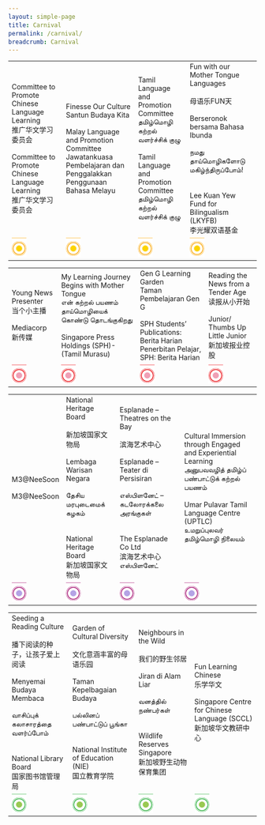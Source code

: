 ```yaml
---
layout: simple-page
title: Carnival
permalink: /carnival/
breadcrumb: Carnival
--- 
```


<table>
<tr>
  <td>
    Committee to Promote Chinese Language Learning
    <br>推广华文学习委员会
    <br>
    <br>Committee to Promote Chinese Language Learning
    <br>推广华文学习委员会
  </td>
  <td>
    Finesse Our Culture
    <br>Santun Budaya Kita 
    <br>
    <br>Malay Language and Promotion Committee
    <br>Jawatankuasa Pembelajaran   dan Penggalakkan Penggunaan Bahasa Melayu
  </td>  
  <td>
    Tamil Language and Promotion Committee
    <br>தமிழ்மொழி கற்றல் வளர்ச்சிக் குழு
    <br>
    <br>Tamil Language and Promotion Committee
    <br>தமிழ்மொழி கற்றல் வளர்ச்சிக் குழு
  </td>
  <td>
    Fun with our Mother Tongue Languages<br>
      <br>母语乐FUN天 <br>
    <br>Berseronok bersama Bahasa Ibunda <br>
    <br>நமது தாய்மொழிகளோடு மகிழ்ந்திருப்போம்! <br>
    <br>
    <br>Lee Kuan Yew Fund for Bilingualism (LKYFB)
    <br>李光耀双语基金
  </td>  
</tr>
  <tr>
    <td>
      <img src="/images/Carnival/Carnival_Circle_Yellow.png" alt="Session 1" style="width:30px;display:inline;" />
    </td>
    <td>
      <img src="/images/Carnival/Carnival_Circle_Yellow.png" alt="Session 2" style="width:30px;display:inline;" />
    </td>
    <td>
      <img src="/images/Carnival/Carnival_Circle_Yellow.png" alt="Session 3" style="width:30px;display:inline;" />
    </td>
    <td>
      <img src="/images/Carnival/Carnival_Circle_Yellow.png" alt="Session 4" style="width:30px;display:inline;" />
    </td>
  </tr>
</table>
<table>
<tr>
  <td>
    Young News Presenter
    <br>当个小主播
    <br>
    <br>Mediacorp
    <br>新传媒
  </td>
  <td>
    My Learning Journey Begins with Mother Tongue
    <br>என் கற்றல் பயணம் தாய்மொழியைக் கொண்டு தொடங்குகிறது
    <br>
    <br>Singapore Press Holdings (SPH)- (Tamil Murasu)
  </td>  
  <td>
    Gen G Learning Garden
    <br>Taman Pembelajaran Gen G 
    <br>
    <br>SPH Students’ Publications: Berita Harian
    <br>Penerbitan Pelajar, SPH: Berita Harian
  </td>
  <td>
    Reading the News from a Tender Age
    <br>读报从小开始
    <br>
    <br>Junior/ Thumbs Up Little Junior
    <br>新加坡报业控股
  </td>  
</tr>
  <tr>
    <td>
      <img src="/images/Carnival/Carnival_Circle_Red.png" alt="Session 1" style="width:30px;display:inline;" />
    </td>
    <td>
      <img src="/images/Carnival/Carnival_Circle_Red.png" alt="Session 2" style="width:30px;display:inline;" />
    </td>
    <td>
      <img src="/images/Carnival/Carnival_Circle_Red.png" alt="Session 3" style="width:30px;display:inline;" />
    </td>
    <td>
      <img src="/images/Carnival/Carnival_Circle_Red.png" alt="Session 4" style="width:30px;display:inline;" />
    </td>
  </tr>
</table>
<table>
<tr>
  <td>
    M3@NeeSoon
    <br>
    <br>M3@NeeSoon
  </td>
  <td>
    National Heritage Board<br>
    <br>新加坡国家文物局<br>
    <br>Lembaga Warisan Negara  <br>  
    <br>தேசிய மரபுடைமைக் கழகம்
    <br>
    <br>
    <br>National Heritage Board
    <br>新加坡国家文物局
  </td>  
  <td>
    Esplanade – Theatres on the Bay<br>
    <br>滨海艺术中心<br>
    <br>Esplanade – Teater di Persisiran <br>  
    <br>எஸ்பிளனேட் – கடலோரக்கலை அரங்குகள் 
    <br>
    <br>
    <br>The Esplanade Co Ltd
    <br>滨海艺术中心
    <br>எஸ்பிளனேட்
  </td>
  <td>
    Cultural Immersion through Engaged and Experiential Learning 
    <br>அனுபவவழித் தமிழ்ப் பண்பாட்டுக் கற்றல் பயணம்
    <br>
    <br>Umar Pulavar Tamil Language Centre (UPTLC)
    <br>உமறுப்புலவர் தமிழ்மொழி நிலையம் 
  </td>  
</tr>
  <tr>
    <td>
       <img src="/images/Carnival/Carnival_Circle_Purple.png" alt="Session 1" style="width:30px;display:inline;" />
    </td>
    <td>
      <img src="/images/Carnival/Carnival_Circle_Purple.png" alt="Session 2" style="width:30px;display:inline;" />
    </td>
    <td>
      <img src="/images/Carnival/Carnival_Circle_Purple.png" alt="Session 3" style="width:30px;display:inline;" />
    </td>
    <td>
      <img src="/images/Carnival/Carnival_Circle_Purple.png" alt="Session 4" style="width:30px;display:inline;" />
    </td>
  </tr>
</table>
<table>
<tr>
  <td>
      Seeding a Reading Culture<br>
    <br>播下阅读的种子，让孩子爱上阅读<br>
    <br>Menyemai Budaya Membaca<br>  
    <br>வாசிப்புக் கலாசாரத்தை வளர்ப்போம்
    <br>
    <br>
    <br>National Library Board
    <br>国家图书馆管理局
  </td>
  <td>
    Garden of Cultural Diversity<br>
    <br>文化意涵丰富的母语乐园<br>
    <br>Taman Kepelbagaian Budaya<br>  
    <br>பல்லினப் பண்பாட்டுப் பூங்கா
    <br>
    <br>
    <br>National Institute of Education (NIE)
    <br>国立教育学院
  </td>  
  <td>
    Neighbours in the Wild<br>
      <br>我们的野生邻居<br>
    <br>Jiran di Alam Liar<br>  
    <br>வனத்தில் நண்பர்கள்
    <br>
    <br>
    <br>Wildlife Reserves Singapore
    <br>新加坡野生动物保育集团
  </td>
  <td>
   Fun Learning Chinese
    <br>乐学华文
    <br>
    <br>Singapore Centre for Chinese Language (SCCL)
    <br>新加坡华文教研中心
  </td>  
</tr>
  <tr>
    <td>
     <img src="/images/Carnival/Carnival_Circle_Green.png" alt="Session 1" style="width:30px;display:inline;" />
    </td>
    <td>
      <img src="/images/Carnival/Carnival_Circle_Green.png" alt="Session 2" style="width:30px;display:inline;" />
    </td>
    <td>
      <img src="/images/Carnival/Carnival_Circle_Green.png" alt="Session 3" style="width:30px;display:inline;" />
    </td>
    <td>
      <img src="/images/Carnival/Carnival_Circle_Green.png" alt="Session 4" style="width:30px;display:inline;" />
    </td>
  </tr>
</table>

